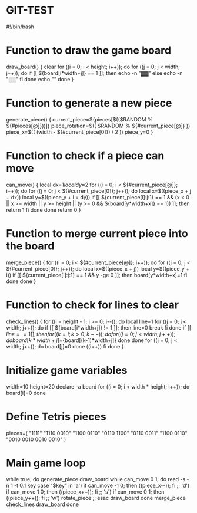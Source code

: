 # GIT-TEST
#!/bin/bash

# Function to draw the game board
draw_board() {
    clear
    for ((i = 0; i < height; i++)); do
        for ((j = 0; j < width; j++)); do
            if [[ ${board[i*width+j]} == 1 ]]; then
                echo -n "▓▓"
            else
                echo -n "░░"
            fi
        done
        echo ""
    done
}

# Function to generate a new piece
generate_piece() {
    current_piece=${pieces[$(($RANDOM % ${#pieces[@]}))]}
    piece_rotation=$(( $RANDOM % ${#current_piece[@]} ))
    piece_x=$(( (width - ${#current_piece[0]}) / 2 ))
    piece_y=0
}

# Function to check if a piece can move
can_move() {
    local dx=$1
    local dy=$2
    for ((i = 0; i < ${#current_piece[@]}; i++)); do
        for ((j = 0; j < ${#current_piece[0]}; j++)); do
            local x=$((piece_x + j + dx))
            local y=$((piece_y + i + dy))
            if [[ ${current_piece[i]:j:1} == 1 && (x < 0 || x >= width || y >= height || (y >= 0 && ${board[y*width+x]} == 1)) ]]; then
                return 1
            fi
        done
    done
    return 0
}

# Function to merge current piece into the board
merge_piece() {
    for ((i = 0; i < ${#current_piece[@]}; i++)); do
        for ((j = 0; j < ${#current_piece[0]}; j++)); do
            local x=$((piece_x + j))
            local y=$((piece_y + i))
            if [[ ${current_piece[i]:j:1} == 1 && y -ge 0 ]]; then
                board[y*width+x]=1
            fi
        done
    done
}

# Function to check for lines to clear
check_lines() {
    for ((i = height - 1; i >= 0; i--)); do
        local line=1
        for ((j = 0; j < width; j++)); do
            if [[ ${board[i*width+j]} != 1 ]]; then
                line=0
                break
            fi
        done
        if [[ $line == 1 ]]; then
            for ((k = i; k > 0; k--)); do
                for ((j = 0; j < width; j++)); do
                    board[k*width+j]=${board[(k-1)*width+j]}
                done
            done
            for ((j = 0; j < width; j++)); do
                board[j]=0
            done
            ((i++))
        fi
    done
}

# Initialize game variables
width=10
height=20
declare -a board
for ((i = 0; i < width * height; i++)); do
    board[i]=0
done

# Define Tetris pieces
pieces=(
    "1111"
    "1110 0010"
    "1100 0110"
    "0110 1100"
    "0110 0011"
    "1100 0110"
    "0010 0010 0010 0010"
)

# Main game loop
while true; do
    generate_piece
    draw_board
    while can_move 0 1; do
        read -s -n 1 -t 0.1 key
        case "$key" in
            'a') if can_move -1 0; then ((piece_x--)); fi ;;
            'd') if can_move 1 0; then ((piece_x++)); fi ;;
            's') if can_move 0 1; then ((piece_y++)); fi ;;
            'w') rotate_piece ;;
        esac
        draw_board
    done
    merge_piece
    check_lines
    draw_board
done
